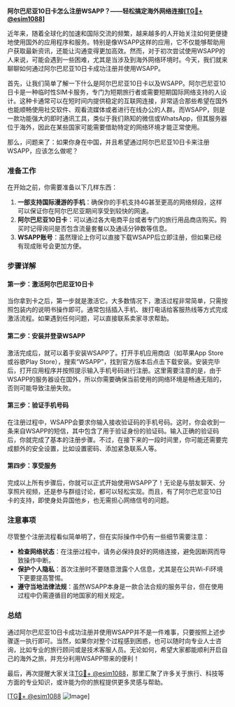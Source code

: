 **阿尔巴尼亚10日卡怎么注册WSAPP？——轻松搞定海外网络连接[[TG💪+ @esim1088](https://t.me/s/esim1088)]**

近年来，随着全球化的加速和国际交流的频繁，越来越多的人开始关注如何更便捷地使用国外的应用程序和服务。特别是像WSAPP这样的应用，它不仅能够帮助用户获取最新资讯，还能让沟通变得更加高效。然而，对于初次尝试使用WSAPP的人来说，可能会遇到一些困难，尤其是当涉及到海外网络环境时。今天，我们就来聊聊如何通过阿尔巴尼亚10日卡成功注册并使用WSAPP。

首先，让我们简单了解一下什么是阿尔巴尼亚10日卡以及WSAPP。阿尔巴尼亚10日卡是一种临时性SIM卡服务，专门为短期旅行者或需要短期国际网络支持的人设计。这种卡通常可以在短时间内提供稳定的互联网连接，非常适合那些希望在国外也能顺畅使用社交软件、观看流媒体或者进行在线办公的人群。而WSAPP，则是一款功能强大的即时通讯工具，类似于我们熟知的微信或WhatsApp，但其服务器位于海外，因此在某些国家可能需要借助特定的网络环境才能正常使用。

那么，问题来了：如果你身在中国，并且希望通过阿尔巴尼亚10日卡来注册WSAPP，应该怎么做呢？

### 准备工作

在开始之前，你需要准备以下几样东西：

1. **一部支持国际漫游的手机**：确保你的手机支持4G甚至更高的网络频段，这样可以保证你在阿尔巴尼亚期间享受到较快的网速。
2. **阿尔巴尼亚10日卡**：可以通过各大电商平台或者专门的旅行用品商店购买。购买时记得询问是否包含流量套餐以及通话分钟数等信息。
3. **WSAPP账号**：虽然理论上你可以直接下载WSAPP后立即注册，但如果已经有现成账号会更加方便。

### 步骤详解

#### 第一步：激活阿尔巴尼亚10日卡

当你拿到卡之后，第一步就是激活它。大多数情况下，激活过程非常简单，只需按照包装内的说明书操作即可。通常包括插入手机、拨打电话给客服热线等方式完成激活流程。如果遇到任何问题，可以直接联系卖家寻求帮助。

#### 第二步：安装并登录WSAPP

激活完成后，就可以着手安装WSAPP了。打开手机应用商店（如苹果App Store或谷歌Play Store），搜索“WSAPP”，找到官方版本后点击下载安装。安装完毕后，打开应用程序并按照提示输入手机号码进行注册。这里需要注意的是，由于WSAPP的服务器设在国外，所以你需要确保当前使用的网络环境是畅通无阻的，否则可能导致注册失败。

#### 第三步：验证手机号码

在注册过程中，WSAPP会要求你输入接收验证码的手机号码。这时，你会收到一条来自WSAPP的短信，其中包含了用于验证身份的验证码。输入正确的验证码后，你就完成了基本的注册步骤。不过，在接下来的一段时间里，你可能还需要完成额外的安全设置，比如设置密码、添加紧急联系人等。

#### 第四步：享受服务

完成以上所有步骤后，你就可以正式开始使用WSAPP了！无论是与朋友聊天、分享照片视频，还是参与群组讨论，都可以轻松实现。而且，有了阿尔巴尼亚10日卡的支持，即使身处异国他乡，也无需担心网络信号的问题。

### 注意事项

尽管整个注册流程看似简单明了，但在实际操作中仍有一些细节需要注意：

- **检查网络状态**：在注册过程中，请务必保持良好的网络连接，避免因断网而导致操作中断。
- **保护个人隐私**：首次注册时不要随意泄露个人信息，尤其是在公共Wi-Fi环境下更要提高警惕。
- **遵守当地法律法规**：虽然WSAPP本身是一款合法合规的服务平台，但在使用过程中仍需遵循目的地国家的相关规定。

### 总结

通过阿尔巴尼亚10日卡成功注册并使用WSAPP并不是一件难事，只要按照上述步骤逐一执行即可。当然，如果你对整个过程感到困惑，也可以随时向专业人士咨询，比如专业的旅行顾问或是技术客服人员。无论如何，希望大家都能顺利开启自己的海外之旅，并充分利用WSAPP带来的便利！

最后，再次提醒大家关注[TG💪+ @esim1088](https://t.me/s/esim1088)，那里汇聚了许多关于旅行、科技等方面的专业知识，或许能为你的旅程提供更多灵感与帮助。

[[TG💪+ @esim1088](https://t.me/s/esim1088) ![Image](https://i.postimg.cc/4NQfJmqS/Snipaste-2025-05-13-00-14-12.png)]